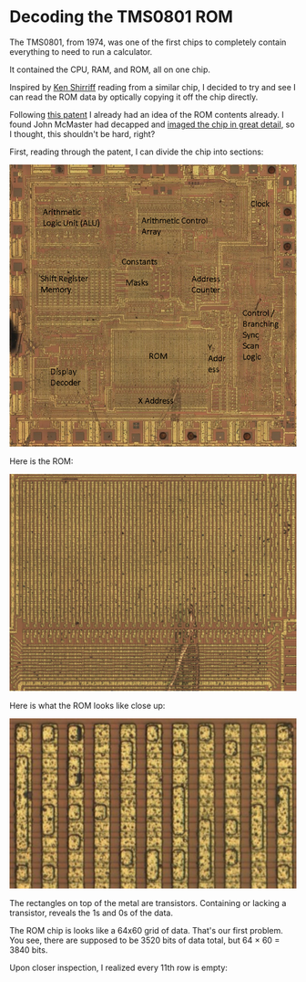 # Decoding the TMS0801 ROM

The TMS0801, from 1974, was one of the first chips to completely contain everything to need to run a calculator.

It contained the CPU, RAM, and ROM, all on one chip.

Inspired by [Ken Shirriff](http://files.righto.com/calculator/sinclair_scientific_simulator.html) reading from a similar chip, I decided to try and see I can read the ROM data by optically copying it off the chip directly.

Following [this patent](https://patents.google.com/patent/US3934233) I already had an idea of the ROM contents already. I found John McMaster had decapped and [imaged the chip in great detail](https://siliconpr0n.org/map/ti/tms0801nc/mcmaster_mz_mit20x/), so I thought, this shouldn't be hard, right?

First, reading through the patent, I can divide the chip into sections:

![Chip](chip.png)

Here is the ROM:

![ROM](rom.png)

Here is what the ROM looks like close up:

![ROM closeup](rom_close.png)

The rectangles on top of the metal are transistors. Containing or lacking a transistor, reveals the 1s and 0s of the data.

The ROM chip is looks like a 64x60 grid of data. That's our first problem. You see, there are supposed to be 3520 bits of data total, but 64 &times; 60 = 3840 bits.

Upon closer inspection, I realized every 11th row is empty:
